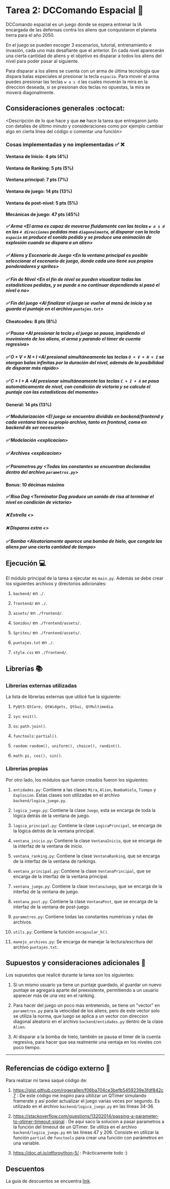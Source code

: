 # Tarea 2: DCComando Espacial :school_satchel:

DCComando espacial es un juego donde se espera entrenar la IA encargada de las defensas contra los aliens que conquistaron el planeta tierra para el año 2050.

En el juego se pueden escoger 3 escenarios, tutorial, entrenamiento e invasión, cada uno más desafiante que el anterior. En cada nivel aparecerán una cierta cantidad de aliens y el objetivo es disparar a todos los aliens del nivel para poder pasar al siguiente. 

Para disparar a los aliens se cuenta con un arma de última tecnología que dispara balas especiales al presionar la tecla ```espacio```. Para mover el arma puedes presionar las teclas ```w a s d``` las cuales moverán la mira en la direccion deseada, si se presionan dos teclas no opuestas, la mira se moverá diagonalmente.

## Consideraciones generales :octocat:

<Descripción de lo que hace y que **_no_** hace la tarea que entregaron junto
con detalles de último minuto y consideraciones como por ejemplo cambiar algo
en cierta línea del código o comentar una función>

### Cosas implementadas y no implementadas :white_check_mark: :x:

#### Ventana de Inicio: 4 pts (4%)
#### Ventana de Ranking: 5 pts (5%)
#### Ventana principal: 7 pts (7%)
#### Ventana de juego: 14 pts (13%)
#### Ventana de post-nivel: 5 pts (5%)
#### Mecánicas de juego: 47 pts (45%)
##### ✅ Arma <El arma es capaz de moverse fluídamente con las teclas ```w a s d``` en las ```4 direcciones``` pedidas mas ```diagonalmente```, al disparar con la tecla ```espacio``` se produce el sonido pedido y se produce una animación de explosión cuando se dispara a un alien\>
##### ✅ Aliens y Escenario de Juego <En la ventana principal es posible seleccionar el escenario de juego, donde cada uno tiene sus propios ponderadores y sprites\>
##### ✅ Fin de Nivel <En el fin de nivel se pueden visualizar todas las estadísticas pedidas, y se puede o no continuar dependiendo si pasó el nivel o no\>
##### ✅ Fin del juego <Al finalizar el juego se vuelve al menú de inicio y se guarda el puntaje en el archivo ```puntajes.txt```\>
#### Cheatcodes: 8 pts (8%)
##### ✅ Pausa <Al presionar la tecla ```p``` el juego se pausa, impidiendo el movimiento de los aliens, el arma y parando el timer de cuenta regresiva\>
##### ✅ O + V + N + I <Al presional simultáneamente las teclas ```O + V + N + I``` se otorgan balas infinitas por la duración del nivel, además de la posibilidad de disparar más rápido\>
##### ✅  C + I + A <Al presionar simultáneamente las teclas ```C + I + A``` se pasa automáticamente de nivel, con condición de victoria y se calcula el puntaje con las estadísticas del momento\>
#### General: 14 pts (13%)
##### ✅ Modularización <El juego se encuentra dividido en backend/frontend y cada ventana tiene su propio archivo, tanto en frontend, como en backend de ser necesario\>
##### ✅ Modelación <explicacion\>
##### ✅ Archivos  <explicacion\>
##### ✅ Parametros.py <Todas las constantes se encuentran declaradas dentro del archivo ```parametros.py```\>
#### Bonus: 10 décimas máximo
##### ✅ Risa Dog <Terminator Dog produce un sonido de risa al terminar el nivel en condición de victoria\>
##### ❌ Estrella <\>
##### ❌ Disparos extra <\>
##### ✅ Bomba <Aleatoriamente aparece una bomba de hielo, que congela las aliens por una cierta cantidad de tiempo\>

## Ejecución :computer:
El módulo principal de la tarea a ejecutar es  ```main.py```. Además se debe crear los siguientes archivos y directorios adicionales:
1. ```backend/``` en ```./```.

2. ```frontend/``` en ```./```.

3. ```assets/``` en ```./frontend/```.

4. ```Sonidos/``` en ```./frontend/assets/```.

5. ```Sprites/``` en ```./frontend/assets/```.

6. ```puntajes.txt``` en ```./```.

7. ```style.css``` en ```./frontend/```.


## Librerías :books:
### Librerías externas utilizadas
La lista de librerías externas que utilicé fue la siguiente:

1. ```PyQt5```:     ```QtCore, QtWidgets, QtGui, QtMultimedia```.

2. ```sys```:       ```exit()```.

3. ```os```:        ```path.join()```.

4. ```functools```: ```partial()```.

5. ```random```:    ```random(), uniform(), choice(), randint()```.

6. ```math```:      ```pi, cos(), sin()```.

### Librerías propias
Por otro lado, los módulos que fueron creados fueron los siguientes:

1. ```entidades.py```: Contiene a las clases ```Mira```, ```Alien```, ```BombaHielo```, ```Tiempo``` y ```Explosion```. Estas clases son utilizadas en el archivo ```backend/logica_juego.py```.

2. ```logica_juego.py```: Contiene la clase ```Juego```, esta se encarga de toda la lógica detrás de la ventana de juego.

3. ```logica_principal.py```: Contiene la clase ```LogicaPrincipal```, se encarga de la lógica detrás de la ventana principal.

4. ```ventana_inicio.py```: Contiene la clase ```VentanaInicio```, que se encarga de la interfaz de la ventana de inicio.

5. ```ventana_ranking.py```: Contiene la clase ```VentanaRanking```, que se encarga de la interfaz de la ventana de rankings.

6. ```ventana_principal.py```: Contiene la clase ```VentanaPrincipal```, que se encarga de la interfaz de la ventana principal.

7. ```ventana_juego.py```: Contiene la clase ```VentanaJuego```, que se encarga de la interfaz de la ventana de juego.

8. ```ventana_post.py```: Contiene la clase ```VentanaPost```, que se encarga de la interfaz de la ventana de post-juego.

9. ```parametros.py```: Contiene todas las constantes numéricas y rutas de archivos.

10. ```utils.py```: Contiene la función ```encapsular_h()```.

11. ```manejo_archivos.py```: Se encarga de manejar la lectura/escritura del archivo ```puntajes.txt```.


## Supuestos y consideraciones adicionales :thinking:
Los supuestos que realicé durante la tarea son los siguientes:

1. Si un mismo usuario ya tiene un puntaje guardado, al guardar un nuevo puntaje se agregará aparte del preexistente, permitiendo a un usuario aparecer más de una vez en el ranking.

2. Para hacer del juego un poco más entretenido, se tiene un "vector" en ```parametros.py``` para la velocidad de los aliens, pero de este vector solo se utiliza la norma, que luego se aplica a un vector con direccion diagonal aleatorio en el archivo ```backend/entidades.py``` dentro de la clase ```Alien```.

3. Al disparar a la bomba de hielo, también se pausa el timer de la cuenta regresiva, para hacer que sea realmente una ventaja en los niveles con poco tiempo.

-------

## Referencias de código externo :book:

Para realizar mi tarea saqué código de:
1. https://gist.github.com/rogerallen/f06ba704ce3befb5459239e3fdf842c7 : De este código me inspiro para ultilizar un QTimer simulando framerate y así poder actualizar el juego varias veces por segundo. Es utilizado en el archivo ```backend/logica_juego.py``` en las líneas 34-36.

2. https://stackoverflow.com/questions/13202014/passing-a-parameter-to-qtimer-timeout-signal : De aquí saco la solucion a pasar parametros a la función del timeout de un QTimer. Se utiliza en el archivo ```backend/logica_juego.py``` en las líneas 47 y 206. Consiste en utilizar la función ```partial``` de ```functools``` para crear una función con parámetros en una variable.

3. https://doc.qt.io/qtforpython-5/ : Prácticamente todo :)



## Descuentos
La guía de descuentos se encuentra [link](https://github.com/IIC2233/syllabus/blob/main/Tareas/Descuentos.md).
